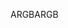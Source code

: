<span data-ttu-id="7df10-101">ARGB</span><span class="sxs-lookup"><span data-stu-id="7df10-101">ARGB</span></span>